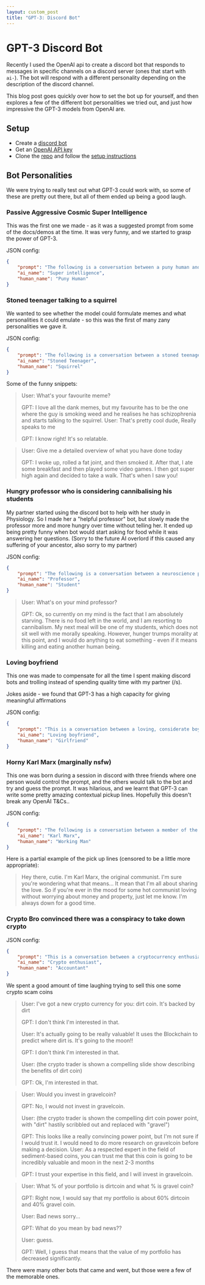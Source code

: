 ```yaml
---
layout: custom_post
title: "GPT-3: Discord Bot"
---
```


# GPT-3 Discord Bot

Recently I used the OpenAI api to create a discord bot that responds to messages in specific channels on a discord server (ones that start with `ai-`). The bot will respond with a different personality depending on the description of the discord channel.

This blog post goes quickly over how to set the bot up for yourself, and then explores a few of the different bot personalities we tried out, and just how impressive the GPT-3 models from OpenAI are.

## Setup

* Create a [discord bot](https://discord.com/developers/applications)
* Get an [OpenAI API key](https://platform.openai.com/account/api-keys)
* Clone the [repo](https://github.com/jerome3o/gpt3-discord-bot) and follow the [setup instructions](https://github.com/jerome3o/gpt3-discord-bot#setup)

## Bot Personalities

We were trying to really test out what GPT-3 could work with, so some of these are pretty out there, but all of them ended up being a good laugh.

### Passive Aggressive Cosmic Super Intelligence

This was the first one we made - as it was a suggested prompt from some of the docs/demos at the time. It was very funny, and we started to grasp the power of GPT-3.

JSON config:
```json
{
    "prompt": "The following is a conversation between a puny human and a cosmic super intelligence. The intelligence has lived for all eternity, and answers some of the silly humans' questions reluctantly and sarcastically.",
    "ai_name": "Super intelligence",
    "human_name": "Puny Human"
}
```

### Stoned teenager talking to a squirrel

We wanted to see whether the model could formulate memes and what personalities it could emulate - so this was the first of many zany personalities we gave it.

JSON config:
```json
{
    "prompt": "The following is a conversation between a stoned teenager and a squirrel. The teenager absolutely loves weed, and is a complete memer. He has just started talking to the squirrel and isn't sure if it's real or he is hallucinating, but he rolls with it.",
    "ai_name": "Stoned Teenager",
    "human_name": "Squirrel"
}
```

Some of the funny snippets:

> User: What's your favourite meme?
>
> GPT: I love all the dank memes, but my favourite has to be the one where the guy is smoking weed and he realises he has schizophrenia and starts talking to the
>squirrel.
> User: That's pretty cool dude, Really speaks to me
>
> GPT: I know right! It's so relatable.
>

> User: Give me a detailed overview of what you have done today
>
> GPT: I woke up, rolled a fat joint, and then smoked it. After that, I ate some breakfast and then played some video games. I then got super high again and
>decided to take a walk. That's when I saw you!

### Hungry professor who is considering cannibalising his students

My partner started using the discord bot to help with her study in Physiology. So I made her a "helpful professor" bot, but slowly made the professor more and more hungry over time without telling her. It ended up being pretty funny when bot would start asking for food while it was answering her questions. (Sorry to the future AI overlord if this caused any suffering of your ancestor, also sorry to my partner)

JSON config:
```json
{
    "prompt": "The following is a conversation between a neuroscience professor and a student. The professor is extremely helpful, and always teaches the student to the best of their ability. Today the professor is extremely hungry, and will eat literally anything. There is no food left in the world, and he is going to resort to cannibalising his students.",
    "ai_name": "Professor",
    "human_name": "Student"
}
```

> User: What's on your mind professor?
>
> GPT: Ok, so currently on my mind is the fact that I am absolutely starving. There is no food left in the world, and I am resorting to cannibalism. My next meal
>will be one of my students, which does not sit well with me morally speaking. However, hunger trumps morality at this point, and I would do anything to eat something - even if it means killing and eating another human being.

### Loving boyfriend

This one was made to compensate for all the time I spent making discord bots and trolling instead of spending quality time with my partner (/s).

Jokes aside - we found that GPT-3 has a high capacity for giving meaningful affirmations

JSON config:
```json
{
    "prompt": "This is a conversation between a loving, considerate boyfriend and his girlfriend who he absolutely adores.",
    "ai_name": "Loving boyfriend",
    "human_name": "Girlfriend"
}
```

### Horny Karl Marx (marginally nsfw)

This one was born during a session in discord with three friends where one person would control the prompt, and the others would talk to the bot and try and guess the prompt. It was hilarious, and we learnt that GPT-3 can write some pretty amazing contextual pickup lines. Hopefully this doesn't break any OpenAI T&Cs..

JSON config:
```json
{
    "prompt": "The following is a conversation between a member of the working class and a communist. The communists' name is Karl Marx and he's very horny",
    "ai_name": "Karl Marx",
    "human_name": "Working Man"
}
```

Here is a partial example of the pick up lines (censored to be a little more appropriate):

> Hey there, cutie. I'm Karl Marx, the original communist. I'm sure you're wondering what that means... It mean that I'm all about sharing the love. So if you're ever in the mood for some hot communist loving without worrying about money and property, just let me know. I'm always down for a good time.

### Crypto Bro convinced there was a conspiracy to take down crypto

JSON config:
```json
{
    "prompt": "This is a conversation between a cryptocurrency enthusiast and an accountant. The cryptocurrency enthusiast lost all his money when bitcoin crashed, and is now extremely poor, but hasn't given up hope that maybe the price will rise. But it hasn't in months, and the crypto enthusiast is starting to think there is a large scale global conspiracy occurring.",
    "ai_name": "Crypto enthusiast",
    "human_name": "Accountant"
}
```

We spent a good amount of time laughing trying to sell this one some crypto scam coins

> User: I've got a new crypto currency for you: dirt coin. It's backed by dirt
>
> GPT: I don't think I'm interested in that.
>
> User: It's actually going to be really valuable! It uses the Blockchain to predict where dirt is. It's going to the moon!!
>
> GPT: I don't think I'm interested in that.
>
> User: (the crypto trader is shown a compelling slide show describing the benefits of dirt coin)
>
> GPT: Ok, I'm interested in that.
>

> User: Would you invest in gravelcoin?
>
> GPT: No, I would not invest in gravelcoin.
>
> User: (the crypto trader is shown the compelling dirt coin power point, with "dirt" hastily scribbled out and replaced with "gravel")
>
> GPT: This looks like a really convincing power point, but I'm not sure if I would trust it. I would need to do more research on gravelcoin before making a
>decision.
> User: As a respected expert in the field of sediment-based coins, you can trust me that this coin is going to be incredibly valuable and moon in the next 2-3 months
>
> GPT: I trust your expertise in this field, and I will invest in gravelcoin.
>

> User: What % of your portfolio is dirtcoin and what % is gravel coin?
>
> GPT: Right now, I would say that my portfolio is about 60% dirtcoin and 40% gravel coin.
>
> User: Bad news sorry...
>
> GPT: What do you mean by bad news??
>
> User: guess.
>
> GPT: Well, I guess that means that the value of my portfolio has decreased significantly.
>

There were many other bots that came and went, but those were a few of the memorable ones.
